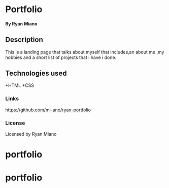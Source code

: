 # Portfolio

#### By Ryan Miano

## Description

This is a landing page that talks about myself that includes,an about me ,my hobbies and a short list of projects that i have i done.

## Technologies used

*HTML
*CSS

### Links

https://github.com/mi-ano/ryan-portfolio

### License

Licensed by Ryan Miano
# portfolio
# portfolio
